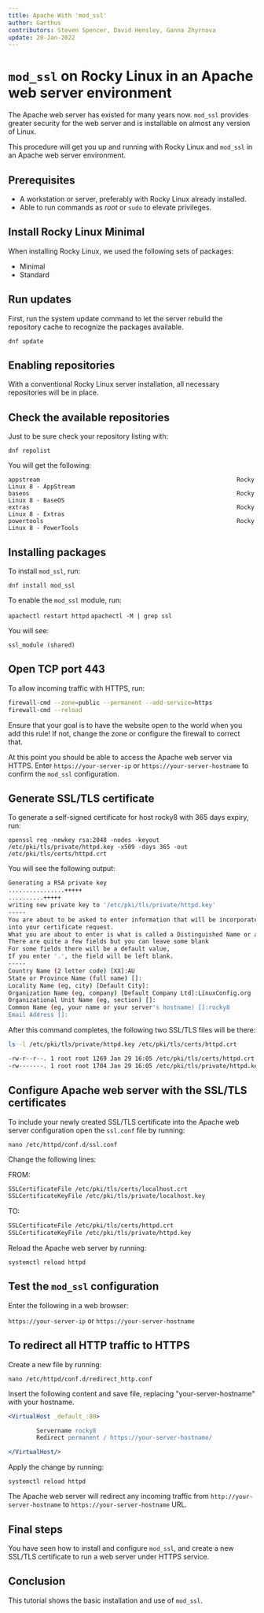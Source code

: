 ```yaml
---
title: Apache With 'mod_ssl'
author: Garthus
contributors: Steven Spencer, David Hensley, Ganna Zhyrnova
update: 20-Jan-2022
---
```


# `mod_ssl` on Rocky Linux in an Apache web server environment

The Apache web server has existed for many years now. `mod_ssl` provides greater security for the web server and is installable on almost any version of Linux.

This procedure will get you up and running with Rocky Linux and `mod_ssl` in an Apache web server environment.

## Prerequisites

* A workstation or server, preferably with Rocky Linux already installed.
* Able to run commands as *root*  or `sudo` to elevate privileges.

## Install Rocky Linux Minimal

When installing Rocky Linux, we used the following sets of packages:

* Minimal
* Standard

## Run updates

First, run the system update command to let the server rebuild the repository cache to recognize the packages available.

`dnf update`

## Enabling repositories

With a conventional Rocky Linux server installation, all necessary repositories will be in place.

## Check the available repositories

Just to be sure check your repository listing with:

`dnf repolist`

You will get the following:

```table
appstream                                                        Rocky Linux 8 - AppStream
baseos                                                           Rocky Linux 8 - BaseOS
extras                                                           Rocky Linux 8 - Extras
powertools                                                       Rocky Linux 8 - PowerTools
```

## Installing packages

To install `mod_ssl`, run:

`dnf install mod_ssl`

To enable the `mod_ssl` module, run:

`apachectl restart httpd`
`apachectl -M | grep ssl`

You will see:

  `ssl_module (shared)`

## Open TCP port 443

To allow incoming traffic with HTTPS, run:

```bash
firewall-cmd --zone=public --permanent --add-service=https
firewall-cmd --reload
```

Ensure that your goal is to have the website open to the world when you add this rule! If not, change the zone or configure the firewall to correct that.

At this point you should be able to access the Apache web server via HTTPS. Enter `https://your-server-ip` or `https://your-server-hostname` to confirm the `mod_ssl` configuration.

## Generate SSL/TLS certificate

To generate a self-signed certificate for host rocky8 with 365 days expiry, run:

`openssl req -newkey rsa:2048 -nodes -keyout /etc/pki/tls/private/httpd.key -x509 -days 365 -out /etc/pki/tls/certs/httpd.crt`

You will see the following output:

```bash
Generating a RSA private key
................+++++
..........+++++
writing new private key to '/etc/pki/tls/private/httpd.key'
-----
You are about to be asked to enter information that will be incorporated
into your certificate request.
What you are about to enter is what is called a Distinguished Name or a DN.
There are quite a few fields but you can leave some blank
For some fields there will be a default value,
If you enter '.', the field will be left blank.
-----
Country Name (2 letter code) [XX]:AU
State or Province Name (full name) []:
Locality Name (eg, city) [Default City]:
Organization Name (eg, company) [Default Company Ltd]:LinuxConfig.org
Organizational Unit Name (eg, section) []:
Common Name (eg, your name or your server's hostname) []:rocky8
Email Address []:
```

After this command completes, the following two SSL/TLS files will be there:

```bash
ls -l /etc/pki/tls/private/httpd.key /etc/pki/tls/certs/httpd.crt

-rw-r--r--. 1 root root 1269 Jan 29 16:05 /etc/pki/tls/certs/httpd.crt
-rw-------. 1 root root 1704 Jan 29 16:05 /etc/pki/tls/private/httpd.key
```

## Configure Apache web server with the SSL/TLS certificates

To include your newly created SSL/TLS certificate into the Apache web server configuration open the `ssl.conf` file by running:

`nano /etc/httpd/conf.d/ssl.conf`

Change the following lines:

FROM:

```bash
SSLCertificateFile /etc/pki/tls/certs/localhost.crt
SSLCertificateKeyFile /etc/pki/tls/private/localhost.key
```

TO:

```bash
SSLCertificateFile /etc/pki/tls/certs/httpd.crt
SSLCertificateKeyFile /etc/pki/tls/private/httpd.key
```

Reload the Apache web server by running:

`systemctl reload httpd`

## Test the `mod_ssl` configuration

Enter the following in a web browser:

`https://your-server-ip` or `https://your-server-hostname`

## To redirect all HTTP traffic to HTTPS

Create a new file by running:

`nano /etc/httpd/conf.d/redirect_http.conf`

Insert the following content and save file, replacing "your-server-hostname" with your hostname.

```apache
<VirtualHost _default_:80>

        Servername rocky8
        Redirect permanent / https://your-server-hostname/

</VirtualHost/>
```

Apply the change by running:

`systemctl reload httpd`

The Apache web server will redirect any incoming traffic from `http://your-server-hostname` to `https://your-server-hostname` URL.

## Final steps

You have seen how to install and configure `mod_ssl`, and create a new SSL/TLS certificate to run a web server under HTTPS service.

## Conclusion

This tutorial shows the basic installation and use of `mod_ssl`.
